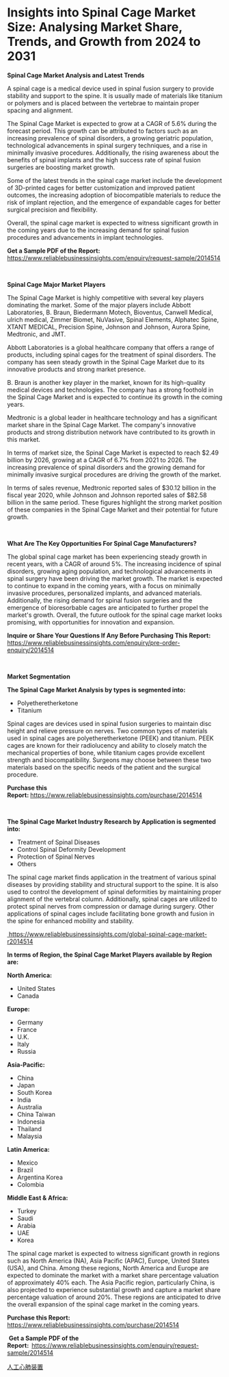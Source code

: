 <p><h1>Insights into Spinal Cage Market Size: Analysing Market Share, Trends, and Growth from 2024 to 2031</h1></p><p><strong>Spinal Cage Market Analysis and Latest Trends</strong></p>
<p><p>A spinal cage is a medical device used in spinal fusion surgery to provide stability and support to the spine. It is usually made of materials like titanium or polymers and is placed between the vertebrae to maintain proper spacing and alignment.</p><p>The Spinal Cage Market is expected to grow at a CAGR of 5.6% during the forecast period. This growth can be attributed to factors such as an increasing prevalence of spinal disorders, a growing geriatric population, technological advancements in spinal surgery techniques, and a rise in minimally invasive procedures. Additionally, the rising awareness about the benefits of spinal implants and the high success rate of spinal fusion surgeries are boosting market growth.</p><p>Some of the latest trends in the spinal cage market include the development of 3D-printed cages for better customization and improved patient outcomes, the increasing adoption of biocompatible materials to reduce the risk of implant rejection, and the emergence of expandable cages for better surgical precision and flexibility.</p><p>Overall, the spinal cage market is expected to witness significant growth in the coming years due to the increasing demand for spinal fusion procedures and advancements in implant technologies.</p></p>
<p><strong>Get a Sample PDF of the Report:&nbsp;</strong> <a href="https://www.reliablebusinessinsights.com/enquiry/request-sample/2014514">https://www.reliablebusinessinsights.com/enquiry/request-sample/2014514</a></p>
<p>&nbsp;</p>
<p><strong>Spinal Cage Major Market Players</strong></p>
<p><p>The Spinal Cage Market is highly competitive with several key players dominating the market. Some of the major players include Abbott Laboratories, B. Braun, Biedermann Motech, Bioventus, Canwell Medical, ulrich medical, Zimmer Biomet, NuVasive, Spinal Elements, Alphatec Spine, XTANT MEDICAL, Precision Spine, Johnson and Johnson, Aurora Spine, Medtronic, and JMT.</p><p>Abbott Laboratories is a global healthcare company that offers a range of products, including spinal cages for the treatment of spinal disorders. The company has seen steady growth in the Spinal Cage Market due to its innovative products and strong market presence.</p><p>B. Braun is another key player in the market, known for its high-quality medical devices and technologies. The company has a strong foothold in the Spinal Cage Market and is expected to continue its growth in the coming years.</p><p>Medtronic is a global leader in healthcare technology and has a significant market share in the Spinal Cage Market. The company's innovative products and strong distribution network have contributed to its growth in this market.</p><p>In terms of market size, the Spinal Cage Market is expected to reach $2.49 billion by 2026, growing at a CAGR of 6.7% from 2021 to 2026. The increasing prevalence of spinal disorders and the growing demand for minimally invasive surgical procedures are driving the growth of the market.</p><p>In terms of sales revenue, Medtronic reported sales of $30.12 billion in the fiscal year 2020, while Johnson and Johnson reported sales of $82.58 billion in the same period. These figures highlight the strong market position of these companies in the Spinal Cage Market and their potential for future growth.</p></p>
<p>&nbsp;</p>
<p><strong>What Are The Key Opportunities For Spinal Cage Manufacturers?</strong></p>
<p><p>The global spinal cage market has been experiencing steady growth in recent years, with a CAGR of around 5%. The increasing incidence of spinal disorders, growing aging population, and technological advancements in spinal surgery have been driving the market growth. The market is expected to continue to expand in the coming years, with a focus on minimally invasive procedures, personalized implants, and advanced materials. Additionally, the rising demand for spinal fusion surgeries and the emergence of bioresorbable cages are anticipated to further propel the market's growth. Overall, the future outlook for the spinal cage market looks promising, with opportunities for innovation and expansion.</p></p>
<p><strong>Inquire or Share Your Questions If Any Before Purchasing This Report:</strong> <a href="https://www.reliablebusinessinsights.com/enquiry/pre-order-enquiry/2014514">https://www.reliablebusinessinsights.com/enquiry/pre-order-enquiry/2014514</a></p>
<p>&nbsp;</p>
<p><strong>Market Segmentation</strong></p>
<p><strong>The Spinal Cage Market Analysis by types is segmented into:</strong></p>
<p><ul><li>Polyetheretherketone</li><li>Titanium</li></ul></p>
<p><p>Spinal cages are devices used in spinal fusion surgeries to maintain disc height and relieve pressure on nerves. Two common types of materials used in spinal cages are polyetheretherketone (PEEK) and titanium. PEEK cages are known for their radiolucency and ability to closely match the mechanical properties of bone, while titanium cages provide excellent strength and biocompatibility. Surgeons may choose between these two materials based on the specific needs of the patient and the surgical procedure.</p></p>
<p><strong>Purchase this Report:&nbsp;</strong><a href="https://www.reliablebusinessinsights.com/purchase/2014514">https://www.reliablebusinessinsights.com/purchase/2014514</a></p>
<p>&nbsp;</p>
<p><strong>The Spinal Cage Market Industry Research by Application is segmented into:</strong></p>
<p><ul><li>Treatment of Spinal Diseases</li><li>Control Spinal Deformity Development</li><li>Protection of Spinal Nerves</li><li>Others</li></ul></p>
<p><p>The spinal cage market finds application in the treatment of various spinal diseases by providing stability and structural support to the spine. It is also used to control the development of spinal deformities by maintaining proper alignment of the vertebral column. Additionally, spinal cages are utilized to protect spinal nerves from compression or damage during surgery. Other applications of spinal cages include facilitating bone growth and fusion in the spine for enhanced mobility and stability.</p></p>
<p><a href="https://www.reliablebusinessinsights.com/global-spinal-cage-market-r2014514">&nbsp;https://www.reliablebusinessinsights.com/global-spinal-cage-market-r2014514</a></p>
<p><strong>In terms of Region, the Spinal Cage Market Players available by Region are:</strong></p>
<p>
    <p> <strong> North America: </strong>
        <ul>
            <li>United States</li>
            <li>Canada</li>
        </ul>
        </p> 
    <p> <strong> Europe: </strong>
        <ul>
            <li>Germany</li>
            <li>France</li>
            <li>U.K.</li>
            <li>Italy</li>
            <li>Russia</li>
        </ul>
        </p> 
    <p> <strong> Asia-Pacific: </strong>
        <ul>
            <li>China</li>
            <li>Japan</li>
            <li>South Korea</li>
            <li>India</li>
            <li>Australia</li>
            <li>China Taiwan</li>
            <li>Indonesia</li>
            <li>Thailand</li>
            <li>Malaysia</li>
        </ul>
        </p> 
    <p> <strong> Latin America: </strong>
        <ul>
            <li>Mexico</li>
            <li>Brazil</li>
            <li>Argentina Korea</li>
            <li>Colombia</li>
        </ul>
        </p> 
    <p> <strong> Middle East & Africa: </strong>
        <ul>
            <li>Turkey</li>
            <li>Saudi</li>
            <li>Arabia</li>
            <li>UAE</li>
            <li>Korea</li>
        </ul>
    </p>
    </p>
<p><p>The spinal cage market is expected to witness significant growth in regions such as North America (NA), Asia Pacific (APAC), Europe, United States (USA), and China. Among these regions, North America and Europe are expected to dominate the market with a market share percentage valuation of approximately 40% each. The Asia Pacific region, particularly China, is also projected to experience substantial growth and capture a market share percentage valuation of around 20%. These regions are anticipated to drive the overall expansion of the spinal cage market in the coming years.</p></p>
<p><strong>Purchase this Report: </strong><a href="https://www.reliablebusinessinsights.com/purchase/2014514">https://www.reliablebusinessinsights.com/purchase/2014514</a></p>
<p>&nbsp;<strong>Get a Sample PDF of the Report:&nbsp;&nbsp;</strong><a href="https://www.reliablebusinessinsights.com/enquiry/request-sample/2014514">https://www.reliablebusinessinsights.com/enquiry/request-sample/2014514</a></p>
<p><strong></strong></p>
<p><p><a href="https://github.com/oqxogxyvqe90775/Market-Research-Report-List-2/blob/main/3067289118122.md">人工心肺装置</a></p></p>